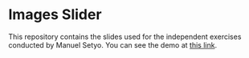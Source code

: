 Images Slider
=======

This repository contains the slides used for the independent exercises conducted by Manuel Setyo.
You can see the demo at [this link](https://msetyo15.github.io/Images-Slider/).
